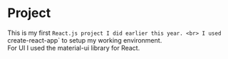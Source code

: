 # Project
This is my first `React.js project I did earlier this year. <br>
I used `create-react-app` to setup my working environment. <br>
For UI I used the material-ui library for React. <br>
